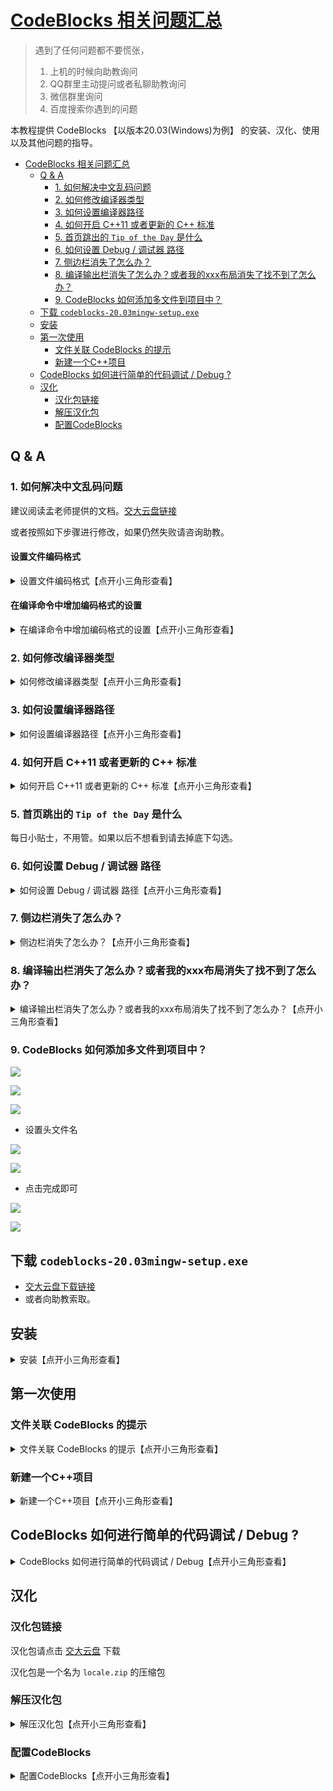 
# [CodeBlocks 相关问题汇总](https://github.com/OneForward/TACpp/blob/master/tutorials/CodeBlocks.md)

> 遇到了任何问题都不要慌张，
> 1. 上机的时候向助教询问
> 2. QQ群里主动提问或者私聊助教询问
> 3. 微信群里询问
> 4. 百度搜索你遇到的问题

本教程提供 CodeBlocks 【以版本20.03(Windows)为例】 的安装、汉化、使用以及其他问题的指导。

- [CodeBlocks 相关问题汇总](#codeblocks-相关问题汇总)
  - [Q & A](#q--a)
    - [1. 如何解决中文乱码问题](#1-如何解决中文乱码问题)
    - [2. 如何修改编译器类型](#2-如何修改编译器类型)
    - [3. 如何设置编译器路径](#3-如何设置编译器路径)
    - [4. 如何开启 C++11 或者更新的 C++ 标准](#4-如何开启-c11-或者更新的-c-标准)
    - [5. 首页跳出的 `Tip of the Day` 是什么](#5-首页跳出的-tip-of-the-day-是什么)
    - [6. 如何设置 Debug / 调试器 路径](#6-如何设置-debug--调试器-路径)
    - [7. 侧边栏消失了怎么办？](#7-侧边栏消失了怎么办)
    - [8. 编译输出栏消失了怎么办？或者我的xxx布局消失了找不到了怎么办？](#8-编译输出栏消失了怎么办或者我的xxx布局消失了找不到了怎么办)
    - [9. CodeBlocks 如何添加多文件到项目中？](#9-codeblocks-如何添加多文件到项目中)
  - [下载 `codeblocks-20.03mingw-setup.exe`](#下载-codeblocks-2003mingw-setupexe)
  - [安装](#安装)
  - [第一次使用](#第一次使用)
    - [文件关联 CodeBlocks 的提示](#文件关联-codeblocks-的提示)
    - [新建一个C++项目](#新建一个c项目)
  - [CodeBlocks 如何进行简单的代码调试 / Debug ?](#codeblocks-如何进行简单的代码调试--debug-)
  - [汉化](#汉化)
    - [汉化包链接](#汉化包链接)
    - [解压汉化包](#解压汉化包)
    - [配置CodeBlocks](#配置codeblocks)


## Q & A

### 1. 如何解决中文乱码问题

建议阅读孟老师提供的文档。[交大云盘链接](https://jbox.sjtu.edu.cn/l/toTO8T)

或者按照如下步骤进行修改，如果仍然失败请咨询助教。

#### 设置文件编码格式

<details>
  <summary> 设置文件编码格式【点开小三角形查看】 </summary>

* 设置 -> 编辑器

![](imgs/setting-editor.png)

* 设置文件格式默认为 UTF-8

![](imgs/file-encoding.png)

</details>

#### 在编译命令中增加编码格式的设置

<details>
  <summary> 在编译命令中增加编码格式的设置【点开小三角形查看】 </summary>

第一次使用可能会出现是否要进行 C++/C 源文件关联 CodeBlocks 的提示, 

![](imgs/File%20Association%20提示.png)

建议初学者选择 **最后一项**，全部关联。对其他IDE更熟悉的同学则可以根据自己的需求选择。

![](imgs/YesFileAssociation.png)

</details>


### 2. 如何修改编译器类型

<details>

  <summary> 如何修改编译器类型【点开小三角形查看】  </summary>

* Settings-›Compiler

![](imgs/setting-compiler.png)

* 在 `global compiler settings`下，`Selected Compiler`选择 `GNU GCC Compiler`，然后点击 `Set as default
  `
![](imgs/select-compiler.png)

</details>

### 3. 如何设置编译器路径

<details>

  <summary> 如何设置编译器路径【点开小三角形查看】  </summary>

* Settings-›Compiler

![](imgs/setting-compiler.png)

* 在 `global compiler settings`下，`executable toolchain` 下设置你的编译器的安装目录
  
![](imgs/compiler-path.png)

</details>

### 4. 如何开启 C++11 或者更新的 C++ 标准 

<details>

  <summary> 如何开启 C++11 或者更新的 C++ 标准【点开小三角形查看】  </summary>

* Settings-›Compiler

![](imgs/setting-compiler.png)

* 在 `全局编译器设置` 下，`编译器标志` 下 在 `常规` 下，勾选 C++11 到 C++20 之间任何一个都可以。
  
![](imgs/select-c++11.png)

</details>

### 5. 首页跳出的 `Tip of the Day` 是什么

每日小贴士，不用管。如果以后不想看到请去掉底下勾选。

### 6. 如何设置 Debug / 调试器 路径

<details>

  <summary> 如何设置 Debug / 调试器 路径【点开小三角形查看】  </summary>


* Settings->Debugger

![](imgs/setting-debugger.png)

* 在 `GDB/CDB debugger` 下， 点击 `Default` ， 然后设置你的 `gdb.exe` 的路径，调试器类型选择 `gdb` 。

![](imgs/debugger-path.png)

</details>

### 7. 侧边栏消失了怎么办？

<details>

  <summary> 侧边栏消失了怎么办？【点开小三角形查看】  </summary>

* 视图 -> 管理器, 点击勾选
![](imgs/setting-view-manager.png)

</details>

### 8. 编译输出栏消失了怎么办？或者我的xxx布局消失了找不到了怎么办？

<details>

  <summary> 编译输出栏消失了怎么办？或者我的xxx布局消失了找不到了怎么办？【点开小三角形查看】  </summary>

* 视图->界面外观->删除当前，即可重置你的视图

![](imgs/setting-view-reset.png)

</details>


### 9. CodeBlocks 如何添加多文件到项目中？

<!-- <details> -->

  <!-- <summary> CodeBlocks 如何添加多文件到项目中？【点开小三角形查看】  </summary> -->

![](imgs/add-headers-v1.png)

![](imgs/add-headers-v2.png)

![](imgs/add-headers-v3.png)

- 设置头文件名

![](imgs/add-headers-v4.png)

![](imgs/add-headers-v5.png)

- 点击完成即可

![](imgs/add-headers-v6.png)

![](imgs/add-headers-v7.png)


<!-- </details> -->





## 下载 `codeblocks-20.03mingw-setup.exe` 

- [交大云盘下载链接](https://jbox.sjtu.edu.cn/l/71KbdW)
- 或者向助教索取。


## 安装


<details>
  <summary> 安装【点开小三角形查看】 </summary>

1. 双击安装包 `codeblocks-20.03mingw-setup.exe` 

2. 点击 `Next`, `I Agree`, `Next`, `Install`
   
![](imgs/Setup.png)

![](imgs/2020-09-11-15-14-36.png)

![](imgs/2020-09-11-15-15-28.png)

![](imgs/2020-09-11-15-16-06.png)

之后等待安装即可。

![](imgs/2020-09-11-15-16-48.png)

安装完成后后提示是否马上运行，这里可以直接运行，也可以不马上运行。

![](imgs/2020-09-11-15-20-36.png)

点击 `Next`, `Finish` 安装就结束啦。

![](imgs/2020-09-11-15-23-01.png)

![](imgs/2020-09-11-15-23-10.png)

往后正常使用时，我们可以通过点击桌面的 CodeBlock 快捷键运行。如果启动遇到了问题，可以向助教询问。

</details>

## 第一次使用

### 文件关联 CodeBlocks 的提示


<details>
  <summary> 文件关联 CodeBlocks 的提示【点开小三角形查看】 </summary>

  第一次使用可能会出现是否要进行 C++/C 源文件关联 CodeBlocks 的提示, 

![](imgs/File%20Association%20提示.png)

建议初学者选择 **最后一项**，全部关联。对其他IDE更熟悉的同学则可以根据自己的需求选择。

![](imgs/YesFileAssociation.png)

</details>


### 新建一个C++项目



<details>
  <summary> 新建一个C++项目【点开小三角形查看】 </summary>

现在，我们来新建一个 C++ 命令行项目，

1. 选择开始页面正中央的 `Create a new project`

![](imgs/CreateNewProj.png)

2. 选择 `Console application`, 然后点击 `Go`。我们要建立的是一个命令行项目。本学期的上机作业绝大部分都是命令行作业。

![](imgs/Console.png)

3. 选择 `Skip Next Time` 点击 `Next`。之后我们便可以跳过这一步。

![](imgs/ConsoleNext.png)

4. 选择 `C++` 项目，点击 `Next`

![](imgs/ConsoleSelectCpp.png)

5. 设置项目的标题与保存位置。

项目标题自拟，保存路径也可以任意。

> 但是**建议标题与文件夹路径中都不含有中文和空格。**

建议设置一个专门的文件夹来存放所有的C++项目。

以下是一个例子，我选择了一个全英文的名称作为项目标题，我保存在一个没有空格和中文名称的路径中。

![](imgs/ConsoleProjSetting.png)

6. 项目设置完成了。点击 `Finish` 即可。

![](imgs/ConsoleFinish.png)

7. 在刚刚建好的项目下，点击 Sources 左侧的 + 号，然后双击 main.cpp 就可以看到待编辑的源代码啦。

![](imgs/SourcesPlus.png)

8. 选择这里的带有绿色三角形的小齿轮，含义是 Build and Run，也就是编译和运行，然后我们就可以看到黑色的命令行输出啦。大功告成。

![](imgs/HelloWorld.png)

![](imgs/HelloWorldCommand.png)

> 以后我们每一次作业，都可以按照上述 1-8 的步骤进行。步骤3 选择了 Skip 之后以后可以跳过。新建项目遇到了任何问题都请及时向助教询问。


</details>


## CodeBlocks 如何进行简单的代码调试 / Debug ?

<details>
  <summary> CodeBlocks 如何进行简单的代码调试 / Debug【点开小三角形查看】 </summary>

Debug 的功能：

1. 提供运行时的中断处的局部变量和全局变量值
2. 在运行时，观察中断处指定表达式的值

这一节适合同学们在对编写C++代码较为熟悉之后学习。

对于如下一段简单的代码，我们提供一份简单的代码调试指导。

```cpp
#include <iostream>

using namespace std;

int sumCubic(int n) {
    // 计算 1^3 + 2^3 + ... + n^3
    int sum = 0;
    while (n) {
        sum += n * n * n;
        n--;
    }
    return sum;
}

int main()
{
    for (int n = 0; n <= 10; ++n) {
        cout << "sumSquare(" << n << ") = " << sumCubic(n) << endl;
    }

    return 0;
}
```

将代码拷贝到你的项目里面（你可以新建一个项目，然后替换掉 main.cpp 里面的内容）

然后如图，鼠标单击行号即可设置中断点，打开**红色小三角形**开启调试。

![](imgs/DebugStart2.png)

如图，你会看到一个黄标运行到断点处。如图找到 蜘蛛形状的 Debugging Windows 选项，开启 `Watches`，然后便可以看到函数的局部变量的值了。

![](imgs/DebugWindow.png)

![](imgs/DebugWatch.png)

你也可以输入表达式，观察断点处表达式的值。

![](imgs/WatchVarExpr.png)

最后，可以点击红色的 X 退出 Debug。

![](imgs/DebugEnd.png)

</details>


## 汉化

### 汉化包链接

汉化包请点击 [交大云盘](https://jbox.sjtu.edu.cn/l/Ou6oNv) 下载

汉化包是一个名为 `locale.zip` 的压缩包

### 解压汉化包

<details>
  <summary> 解压汉化包【点开小三角形查看】 </summary>

首先找到你们的 `CodeBlocks` 的安装位置，点进 `share` 文件夹

![](imgs/cb_path_share.png)

然后点进 `CodeBlocks` 文件夹

![](imgs/cb_cb.png)

在当前这个文件夹下解压汉化包

![](imgs/unzip.png)

最终的汉化文件的位置应该如图所示，即 `locale\zh_CN\zh_CN.mo`

![](imgs/zh_CN_final.png)

</details>

### 配置CodeBlocks

<details>
  <summary> 配置CodeBlocks【点开小三角形查看】 </summary>

* 打开 CodeBlocks, 点击 Settings->Environment

![](imgs/setting_env.png)

* 点击 View

* 勾选 Internationalization

* 右侧下拉选择 Chinese(Simplified)

* 点击 OK 即可

![](imgs/env_international.png)

* 重启 CodeBlocks 即可看到汉化效果

![](imgs/zh_CN_result.png)

</details>


